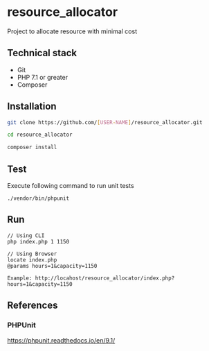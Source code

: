 # resource_allocator
Project to allocate resource with minimal cost

## Technical stack
* Git
* PHP 7.1 or greater
* Composer

## Installation
```bash
git clone https://github.com/[USER-NAME]/resource_allocator.git

cd resource_allocator

composer install
```

## Test
Execute following command to run unit tests
```shell
./vendor/bin/phpunit
```

## Run
```shell
// Using CLI
php index.php 1 1150
```

```browser
// Using Browser
locate index.php
@params hours=1&capacity=1150

Example: http://locahost/resource_allocator/index.php?hours=1&capacity=1150
```

## References

### PHPUnit
https://phpunit.readthedocs.io/en/9.1/